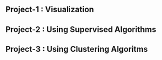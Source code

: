 ## Project-1 : Visualization
## Project-2 : Using Supervised Algorithms
## Project-3 : Using Clustering Algoritms